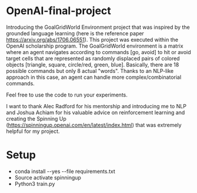 # OpenAI-final-project

Introducing the GoalGridWorld Environment project that was inspired by the grounded language learning (here is the reference paper https://arxiv.org/abs/1706.06551). This project was executed within the OpenAI scholarship program. The GoalGridWorld environment is a matrix where an agent navigates according to commands [go, avoid] to hit or avoid target cells that are represented as randomly displaced pairs of colored objects [triangle, square, circle/red, green, blue]. Basically, there are 18 possible commands but only 8 actual "words". Thanks to an NLP-like approach in this case, an agent can handle more complex/combinatorial commands. 

Feel free to use the code to run your experiments. 

I want to thank Alec Radford for his mentorship and introducing me to NLP and Joshua Achiam for his valuable advice on reinforcement learning and creating the Spinning Up (https://spinningup.openai.com/en/latest/index.html) that was extremely helpful for my project.


# Setup

* conda install --yes --file requirements.txt
* Source activate spinningup
* Python3 train.py 


